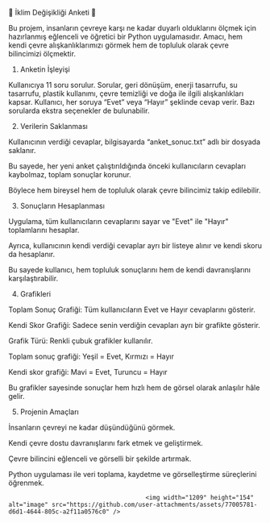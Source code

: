 🌱 İklim Değişikliği Anketi 🌱

Bu projem, insanların çevreye karşı ne kadar duyarlı olduklarını ölçmek için hazırlanmış eğlenceli ve öğretici bir Python uygulamasıdır. Amacı, hem kendi çevre alışkanlıklarımızı görmek hem de topluluk olarak çevre bilincimizi ölçmektir.

1. Anketin İşleyişi

Kullanıcıya 11 soru sorulur. Sorular, geri dönüşüm, enerji tasarrufu, su tasarrufu, plastik kullanımı, çevre temizliği ve doğa ile ilgili alışkanlıkları kapsar.
Kullanıcı, her soruya “Evet” veya “Hayır” şeklinde cevap verir. Bazı sorularda ekstra seçenekler de bulunabilir.

2. Verilerin Saklanması

Kullanıcının verdiği cevaplar, bilgisayarda “anket_sonuc.txt” adlı bir dosyada saklanır.

Bu sayede, her yeni anket çalıştırıldığında önceki kullanıcıların cevapları kaybolmaz, toplam sonuçlar korunur.

Böylece hem bireysel hem de topluluk olarak çevre bilincimiz takip edilebilir.

3. Sonuçların Hesaplanması

Uygulama, tüm kullanıcıların cevaplarını sayar ve "Evet" ile "Hayır" toplamlarını hesaplar.

Ayrıca, kullanıcının kendi verdiği cevaplar ayrı bir listeye alınır ve kendi skoru da hesaplanır.

Bu sayede kullanıcı, hem topluluk sonuçlarını hem de kendi davranışlarını karşılaştırabilir.

4. Grafikleri

Toplam Sonuç Grafiği: Tüm kullanıcıların Evet ve Hayır cevaplarını gösterir.

Kendi Skor Grafiği: Sadece senin verdiğin cevapları ayrı bir grafikte gösterir.

Grafik Türü: Renkli çubuk grafikler kullanılır.

Toplam sonuç grafiği: Yeşil = Evet, Kırmızı = Hayır

Kendi skor grafiği: Mavi = Evet, Turuncu = Hayır

Bu grafikler sayesinde sonuçlar hem hızlı hem de görsel olarak anlaşılır hâle gelir.

5. Projenin Amaçları

İnsanların çevreyi ne kadar düşündüğünü görmek.

Kendi çevre dostu davranışlarını fark etmek ve geliştirmek.

Çevre bilincini eğlenceli ve görselli bir şekilde artırmak.

Python uygulaması ile veri toplama, kaydetme ve görselleştirme süreçlerini öğrenmek.





                                          <img width="1209" height="154" alt="image" src="https://github.com/user-attachments/assets/77005781-d6d1-4644-805c-a2f11a0576c0" />

